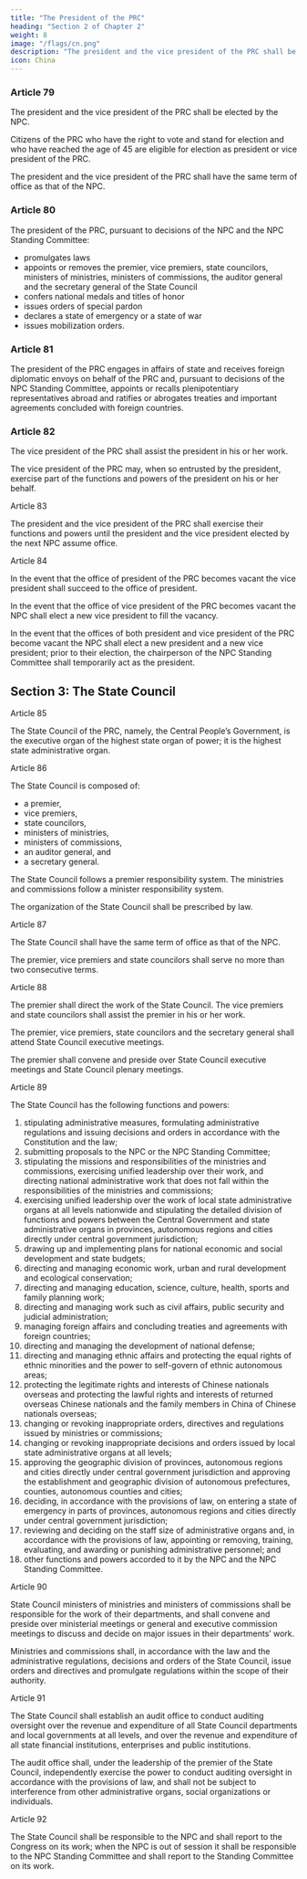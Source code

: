 ```yaml
---
title: "The President of the PRC"
heading: "Section 2 of Chapter 2"
weight: 8
image: "/flags/cn.png"
description: "The president and the vice president of the PRC shall be elected by the NPC"
icon: China
---
```



### Article 79 

The president and the vice president of the PRC shall be elected by the NPC.

Citizens of the PRC who have the right to vote and stand for election and who have reached the age of 45 are eligible for election as president or vice president of the PRC.

The president and the vice president of the PRC shall have the same term of office as that of the NPC.


### Article 80 

The president of the PRC, pursuant to decisions of the NPC and the NPC Standing Committee:
- promulgates laws
- appoints or removes the premier, vice premiers, state councilors, ministers of ministries, ministers of commissions, the auditor general and the secretary general of the State Council
- confers national medals and titles of honor
- issues orders of special pardon
- declares a state of emergency or a state of war
- issues mobilization orders.


### Article 81 

The president of the PRC engages in affairs of state and receives foreign diplomatic envoys on behalf of the PRC and, pursuant to decisions of the NPC Standing Committee, appoints or recalls plenipotentiary representatives abroad and ratifies or abrogates treaties and important agreements concluded with foreign countries.


### Article 82

The vice president of the PRC shall assist the president in his or her work.

The vice president of the PRC may, when so entrusted by the president, exercise part of the functions and powers of the president on his or her behalf.

Article 83

The president and the vice president of the PRC shall exercise their functions and powers until the president and the vice president elected by the next NPC assume office.

Article 84

In the event that the office of president of the PRC becomes vacant the vice president shall succeed to the office of president.

In the event that the office of vice president of the PRC becomes vacant the NPC shall elect a new vice president to fill the vacancy.

In the event that the offices of both president and vice president of the PRC become vacant the NPC shall elect a new president and a new vice president; prior to their election, the chairperson of the NPC Standing Committee shall temporarily act as the president.


## Section 3: The State Council

Article 85

The State Council of the PRC, namely, the Central People’s Government, is the executive organ of the highest state organ of power; it is the highest state administrative organ.

Article 86 

The State Council is composed of:
- a premier,
- vice premiers,
- state councilors,
- ministers of ministries,
- ministers of commissions,
- an auditor general, and
- a secretary general.

The State Council follows a premier responsibility system. The ministries and commissions follow a minister responsibility system.

The organization of the State Council shall be prescribed by law.

Article 87

The State Council shall have the same term of office as that of the NPC.

The premier, vice premiers and state councilors shall serve no more than two consecutive terms.

Article 88

The premier shall direct the work of the State Council. The vice premiers and state councilors shall assist the premier in his or her work.

The premier, vice premiers, state councilors and the secretary general shall attend State Council executive meetings.

The premier shall convene and preside over State Council executive meetings and State Council plenary meetings.


Article 89 

The State Council has the following functions and powers:

1. stipulating administrative measures, formulating administrative regulations and issuing decisions and orders in accordance with the Constitution and the law;
2. submitting proposals to the NPC or the NPC Standing Committee;
3. stipulating the missions and responsibilities of the ministries and commissions, exercising unified leadership over their work, and directing national administrative work that does not fall within the responsibilities of the ministries and commissions;
4. exercising unified leadership over the work of local state administrative organs at all levels nationwide and stipulating the detailed division of functions and powers between the Central Government and state administrative organs in provinces, autonomous regions and cities directly under central government jurisdiction;
5. drawing up and implementing plans for national economic and social development and state budgets;
6. directing and managing economic work, urban and rural development and ecological conservation;
7. directing and managing education, science, culture, health, sports and family planning work;
8. directing and managing work such as civil affairs, public security and judicial administration;
9. managing foreign affairs and concluding treaties and agreements with foreign countries;
10. directing and managing the development of national defense;
11. directing and managing ethnic affairs and protecting the equal rights of ethnic minorities and the power to self-govern of ethnic autonomous areas;
12. protecting the legitimate rights and interests of Chinese nationals overseas and protecting the lawful rights and interests of returned overseas Chinese nationals and the family members in China of Chinese nationals overseas;
13. changing or revoking inappropriate orders, directives and regulations issued by ministries or commissions;
14. changing or revoking inappropriate decisions and orders issued by local state administrative organs at all levels;
15. approving the geographic division of provinces, autonomous regions and cities directly under central government jurisdiction and approving the establishment and geographic division of autonomous prefectures, counties, autonomous counties and cities;
16. deciding, in accordance with the provisions of law, on entering a state of emergency in parts of provinces, autonomous regions and cities directly under central government jurisdiction;
17. reviewing and deciding on the staff size of administrative organs and, in accordance with the provisions of law, appointing or removing, training, evaluating, and awarding or punishing administrative personnel; and
18. other functions and powers accorded to it by the NPC and the NPC Standing Committee.

Article 90

State Council ministers of ministries and ministers of commissions shall be responsible for the work of their departments, and shall convene and preside over ministerial meetings or general and executive commission meetings to discuss and decide on major issues in their departments’ work.

Ministries and commissions shall, in accordance with the law and the administrative regulations, decisions and orders of the State Council, issue orders and directives and promulgate regulations within the scope of their authority.

Article 91

The State Council shall establish an audit office to conduct auditing oversight over the revenue and expenditure of all State Council departments and local governments at all levels, and over the revenue and expenditure of all state financial institutions, enterprises and public institutions.

The audit office shall, under the leadership of the premier of the State Council, independently exercise the power to conduct auditing oversight in accordance with the provisions of law, and shall not be subject to interference from other administrative organs, social organizations or individuals.

Article 92

The State Council shall be responsible to the NPC and shall report to the Congress on its work; when the NPC is out of session it shall be responsible to the NPC Standing Committee and shall report to the Standing Committee on its work.

